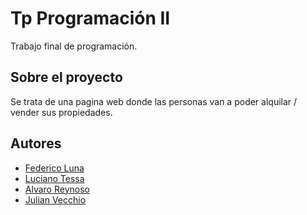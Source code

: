 # Tp Programación II

Trabajo final de programación.

## Sobre el proyecto

Se trata de una pagina web donde las personas van a poder alquilar / vender sus propiedades.

## Autores

- [Federico Luna](https://github.com/FedericoLuna01)
- [Luciano Tessa](https://github.com/LucianoTessa)
- [Alvaro Reynoso](https://github.com/AlvaroReynoso)
- [Julian Vecchio](https://github.com/julianvecchio1)
